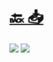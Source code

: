 #
# [🔙 ](../../)    <a href="../pdfs/222_🏦 Ayuntamiento_🏦⬜ Certificado técnico de colegiación y habilitación.pdf">📥</a>
 <img src="page0.jpg">   <img src="page1.jpg"> 

            
                